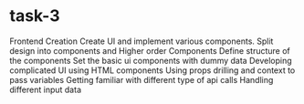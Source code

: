 # task-3
Frontend Creation
Create UI and implement various components.
Split design into components and Higher order Components
Define structure of the components
Set the basic ui components with dummy data
Developing complicated UI using HTML components
Using props drilling and context to pass variables
Getting familiar with different type of api calls
Handling different input data
